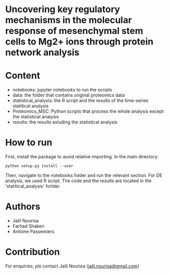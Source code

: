 # Uncovering key regulatory mechanisms in the molecular response of mesenchymal stem cells to Mg2+ ions through protein network analysis 

# Content
- notebooks: jupyter notebooks to run the scripts
- data: the folder that contains original proteomics data
- statistical_analysis: the R script and the results of the time-series statitical analysis
- Proteomics_MSC: Python scripts that process the whole analysis except the statistical analysis
- results: the results exluding the statistical analysis

# How to run
First, install the package to avoid relative importing. In the main directory:

`python setup.py install --user`

Then, navigate to the notebooks folder and run the relevant section.
For DE analysis, we used R script. The code and the results are located in the 'statitical_analysis' forlder.

# Authors
- Jalil Nourisa 
- Farhad Shakeri
- Antoine Passemiers 
# Contribution
For enquiries, pls contact Jalil Nourisa (jalil.nourisa@gmail.com)